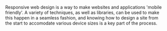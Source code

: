 Responsive web design is a way to make websites and applications 'mobile friendly'. A variety of techniques, as well as libraries, can be used to make this happen in a seamless fashion, and knowing how to design a site from the start to accomodate various device sizes is a key part of the process.